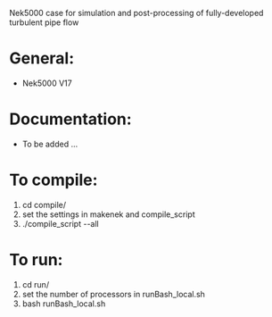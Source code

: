 Nek5000 case for simulation and post-processing of fully-developed turbulent pipe flow

# General:
  - Nek5000 V17

# Documentation:
  - To be added ...

# To compile:
  1. cd compile/
  2. set the settings in makenek and compile_script
  3. ./compile_script --all

# To run:
  1. cd run/
  2. set the number of processors in runBash_local.sh
  3. bash runBash_local.sh
